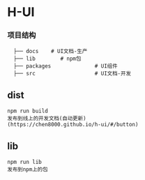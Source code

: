 # H-UI
### 项目结构
```
  ├── docs    # UI文档-生产
  ├── lib        # npm包
  ├── packages              # UI组件
  ├── src                   # UI文档-开发
```
## dist
```
npm run build
发布到线上的开发文档(自动更新)
(https://chen8000.github.io/h-ui/#/button)
```
## lib
```
npm run lib
发布到npm上的包
```

